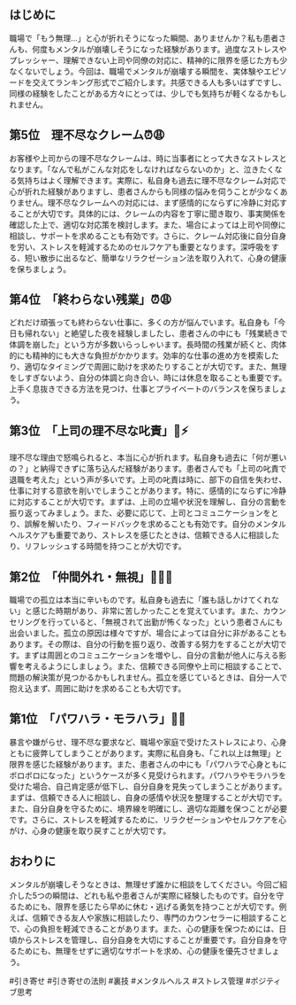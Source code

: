 ## はじめに
職場で「もう無理…」と心が折れそうになった瞬間、ありませんか？私も患者さんも、何度もメンタルが崩壊しそうになった経験があります。過度なストレスやプレッシャー、理解できない上司や同僚の対応に、精神的に限界を感じた方も少なくないでしょう。今回は、職場でメンタルが崩壊する瞬間を、実体験やエピソードを交えてランキング形式でご紹介します。共感できる人も多いはずですし、同様の経験をしたことがある方々にとっては、少しでも気持ちが軽くなるかもしれません。

## 第5位　理不尽なクレーム⏰😩
お客様や上司からの理不尽なクレームは、時に当事者にとって大きなストレスとなります。「なんで私がこんな対応をしなければならないのか」と、泣きたくなる気持ちはよく理解できます。実際に、私自身も過去に理不尽なクレーム対応で心が折れた経験がありますし、患者さんからも同様の悩みを伺うことが少なくありません。理不尽なクレームへの対応には、まず感情的にならずに冷静に対応することが大切です。具体的には、クレームの内容を丁寧に聞き取り、事実関係を確認した上で、適切な対応策を検討します。また、場合によっては上司や同僚に相談し、サポートを求めることも有効です。さらに、クレーム対応後に自分自身を労い、ストレスを軽減するためのセルフケアも重要となります。深呼吸をする、短い散歩に出るなど、簡単なリラクゼーション法を取り入れて、心身の健康を保ちましょう。

## 第4位　「終わらない残業」⏰😩
どれだけ頑張っても終わらない仕事に、多くの方が悩んでいます。私自身も「今日も帰れない」と絶望した夜を経験しましたし、患者さんの中にも「残業続きで体調を崩した」という方が多数いらっしゃいます。長時間の残業が続くと、肉体的にも精神的にも大きな負担がかかります。効率的な仕事の進め方を模索したり、適切なタイミングで周囲に助けを求めたりすることが大切です。また、無理をしすぎないよう、自分の体調と向き合い、時には休息を取ることも重要です。上手く息抜きできる方法を見つけ、仕事とプライベートのバランスを保ちましょう。

## 第3位　「上司の理不尽な叱責」👿⚡️
理不尽な理由で怒鳴られると、本当に心が折れます。私自身も過去に「何が悪いの？」と納得できずに落ち込んだ経験があります。患者さんでも「上司の叱責で退職を考えた」という声が多いです。上司の叱責は時に、部下の自信を失わせ、仕事に対する意欲を削いでしまうことがあります。特に、感情的にならずに冷静に対応することが大切です。まずは、上司の立場や状況を理解し、自分の言動を振り返ってみましょう。また、必要に応じて、上司とコミュニケーションをとり、誤解を解いたり、フィードバックを求めることも有効です。自分のメンタルヘルスケアも重要であり、ストレスを感じたときは、信頼できる人に相談したり、リフレッシュする時間を持つことが大切です。

## 第2位　「仲間外れ・無視」🙅‍♀️🚫
職場での孤立は本当に辛いものです。私自身も過去に「誰も話しかけてくれない」と感じた時期があり、非常に苦しかったことを覚えています。また、カウンセリングを行っていると、「無視されて出勤が怖くなった」という患者さんにも出会いました。孤立の原因は様々ですが、場合によっては自分に非があることもあります。その際は、自分の行動を振り返り、改善する努力をすることが大切です。まずは周囲とのコミュニケーションを増やし、自分の言動が他人に与える影響を考えるようにしましょう。また、信頼できる同僚や上司に相談することで、問題の解決策が見つかるかもしれません。孤立を感じているときは、自分一人で抱え込まず、周囲に助けを求めることも大切です。

## 第1位　「パワハラ・モラハラ」👊😱
暴言や嫌がらせ、理不尽な要求など、職場や家庭で受けたストレスにより、心身ともに疲弊してしまうことがあります。実際に私自身も、「これ以上は無理」と限界を感じた経験があります。また、患者さんの中にも「パワハラで心身ともにボロボロになった」というケースが多く見受けられます。パワハラやモラハラを受けた場合、自己肯定感が低下し、自分自身を見失ってしまうことがあります。まずは、信頼できる人に相談し、自身の感情や状況を整理することが大切です。また、自分自身を守るために、境界線を明確にし、適切な距離を保つことが必要です。さらに、ストレスを軽減するために、リラクゼーションやセルフケアを心がけ、心身の健康を取り戻すことが大切です。

## おわりに
メンタルが崩壊しそうなときは、無理せず誰かに相談をしてください。今回ご紹介した5つの瞬間は、どれも私や患者さんが実際に経験したものです。自分を守るためにも、限界を感じたら早めに休む・逃げる勇気を持つことが大切です。例えば、信頼できる友人や家族に相談したり、専門のカウンセラーに相談することで、心の負担を軽減できることがあります。また、心の健康を保つためには、日頃からストレスを管理し、自分自身を大切にすることが重要です。自分自身を守るためにも、無理をせずに適切なサポートを求め、心の健康を優先させましょう。



#引き寄せ #引き寄せの法則 #裏技 #メンタルヘルス #ストレス管理 #ポジティブ思考

